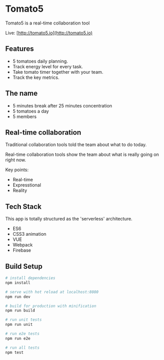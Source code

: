# Tomato5

Tomato5 is a real-time collaboration tool

Live: [http://tomato5.io](http://tomato5.io)

## Features

- 5 tomatoes daily planning.
- Track energy level for every task.
- Take tomato timer together with your team.
- Track the key metrics.

## The name

- 5 minutes break after 25 minutes concentration
- 5 tomatoes a day
- 5 members

## Real-time collaboration

Traditional collaboration tools told the team about what to do today.

Real-time collaboration tools show the team about what is really going on right now.

Key points:
- Real-time
- Expresstional
- Reality

## Tech Stack

This app is totally structured as the 'serverless' architecture.

- ES6
- CSS3 animation
- VUE
- Webpack
- Firebase

## Build Setup

``` bash
# install dependencies
npm install

# serve with hot reload at localhost:8080
npm run dev

# build for production with minification
npm run build

# run unit tests
npm run unit

# run e2e tests
npm run e2e

# run all tests
npm test
```
